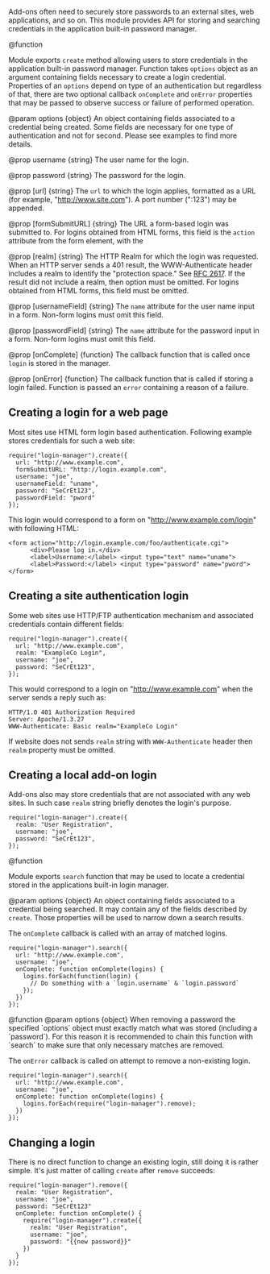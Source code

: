 <!-- contributed by Irakli Gozalishvili [gozala@mozilla.com]  -->

Add-ons often need to securely store passwords to an external sites, web
applications, and so on. This module provides API for storing and searching
credentials in the application built-in password manager.

<api name="create">
@function 

Module exports `create` method allowing users to store credentials in the
application built-in password manager. Function takes `options` object as an
argument containing fields necessary to create a login credential. Properties
of an `options` depend on type of an authentication but regardless of that,
there are two optional callback `onComplete` and `onError` properties that may
be passed to observe success or failure of performed operation.


@param options {object}
An object containing fields associated to a credential being created. Some
fields are necessary for one type of authentication and not for second. Please
see examples to find more details.

@prop username {string}
The user name for the login.

@prop password {string}
The password for the login.

@prop [url] {string}
The `url` to which the login applies, formatted as a URL (for example,
"http://www.site.com"). A port number (":123") may be appended.

@prop [formSubmitURL] {string}
The URL a form-based login was submitted to. For logins obtained from HTML
forms, this field is the `action` attribute from the form element, with the

@prop [realm] {string}
The HTTP Realm for which the login was requested. When an HTTP server sends a
401 result, the WWW-Authenticate header includes a realm to identify the
"protection space." See [RFC 2617](http://tools.ietf.org/html/rfc2617). If the
result did not include a realm, then option must be omitted. For logins
obtained from HTML forms, this field must be omitted. 

@prop [usernameField] {string}
The `name` attribute for the user name input in a form. Non-form logins
must omit this field.

@prop [passwordField] {string}
The `name` attribute for the password input in a form. Non-form logins
must omit this field.

@prop  [onComplete] {function}
The callback function that is called once `login` is stored in the manager.

@prop [onError] {function}
The callback function that is called if storing a login failed. Function is
passed an `error` containing a reason of a failure.

## Creating a login for a web page ##

Most sites use HTML form login based authentication. Following example stores
credentials for such a web site:

    require("login-manager").create({
      url: "http://www.example.com",
      formSubmitURL: "http://login.example.com",
      username: "joe",
      usernameField: "uname",
      password: "SeCrEt123",
      passwordField: "pword"
    });


This login would correspond to a form on "http://www.example.com/login" with
following HTML:

    <form action="http://login.example.com/foo/authenticate.cgi">
          <div>Please log in.</div>
          <label>Username:</label> <input type="text" name="uname">      
          <label>Password:</label> <input type="password" name="pword">    
    </form>

## Creating a site authentication login ##

Some web sites use HTTP/FTP authentication mechanism and associated credentials
contain different fields:

    require("login-manager").create({
      url: "http://www.example.com",
      realm: "ExampleCo Login",
      username: "joe",
      password: "SeCrEt123",
    });

This would correspond to a login on "http://www.example.com" when the server
sends a reply such as:

    HTTP/1.0 401 Authorization Required
    Server: Apache/1.3.27
    WWW-Authenticate: Basic realm="ExampleCo Login"

If website does not sends `realm` string with `WWW-Authenticate` header then
`realm` property must be omitted.

## Creating a local add-on login ##

Add-ons also may store credentials that are not associated with any web sites.
In such case `realm` string briefly denotes the login's purpose.

    require("login-manager").create({
      realm: "User Registration",
      username: "joe",
      password: "SeCrEt123",
    });
</api>

<api name="search">
@function

Module exports `search` function that may be used to locate a credential stored
in the applications built-in login manager.

@param options {object}
An object containing fields associated to a credential being searched. It may
contain any of the fields described by `create`. Those properties will be used
to narrow down a search results.

The `onComplete` callback is called with an array of matched logins.

    require("login-manager").search({
      url: "http://www.example.com",
      username: "joe",
      onComplete: function onComplete(logins) {
        logins.forEach(function(login) {
          // Do something with a `login.username` & `login.password`
        });
      })
    });
</api>

<api name="remove">
@function
@param options {object}
When removing a password the specified `options` object must exactly match what
was stored (including a `password`). For this reason it is recommended to chain
this function with `search` to make sure that only necessary matches are removed.

The `onError` callback is called on attempt to remove a non-existing login.

    require("login-manager").search({
      url: "http://www.example.com",
      username: "joe",
      onComplete: function onComplete(logins) {
        logins.forEach(require("login-manager").remove);
      })
    });
</api>

## Changing a login ##

There is no direct function to change an existing login, still doing it is
rather simple. It's just matter of calling `create` after `remove` succeeds:

    require("login-manager").remove({
      realm: "User Registration",
      username: "joe",
      password: "SeCrEt123"
      onComplete: function onComplete() {
        require("login-manager").create({
          realm: "User Registration",
          username: "joe",
          password: "{{new password}}"
        })
      }
    });

